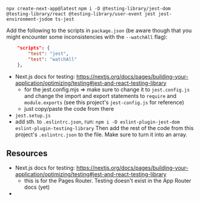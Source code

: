 

`npx create-next-app@latest`
`npm i -D @testing-library/jest-dom @testing-library/react @testing-library/user-event jest jest-environment-jsdom ts-jest`

Add the following to the scripts in `package.json` (be aware though that you might encounter some inconsistencies with the `--watchAll` flag):
```JSON
    "scripts": {
        "test": "jest",
        "test": "watchAll"
    },
```

- Next.js docs for testing: https://nextjs.org/docs/pages/building-your-application/optimizing/testing#jest-and-react-testing-library
  - for the jest.config.mjs => make sure to change it to `jest.config.js` and change the import and export statements to `require` and `module.exports` (see this project's `jest-config.js` for reference)
  - just copy/paste the code from there
- `jest.setup.js`
- add sth. to `.eslintrc.json`, run: `npm i -D eslint-plugin-jest-dom eslint-plugin-testing-library`
  Then add the rest of the code from this project's `.eslintrc.json` to the file. Make sure to turn it into an array.
## Resources
- Next.js docs for testing: https://nextjs.org/docs/pages/building-your-application/optimizing/testing#jest-and-react-testing-library
  - this is for the Pages Router. Testing doesn't exist in the App Router docs (yet)
- 